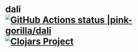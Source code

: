# dali [![GitHub Actions status |pink-gorilla/dali](https://github.com/pink-gorilla/dali/workflows/CI/badge.svg)](https://github.com/pink-gorilla/dali/actions?workflow=CI)[![Clojars Project](https://img.shields.io/clojars/v/org.pinkgorilla/dali.svg)](https://clojars.org/org.pinkgorilla/dali)

